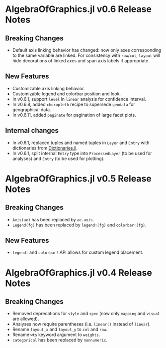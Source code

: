 # AlgebraOfGraphics.jl v0.6 Release Notes

## Breaking Changes

- Default axis linking behavior has changed: now only axes corresponding to the same variable are linked. For consistency with `row`/`col`, `layout` will hide decorations of linked axes and span axis labels if appropriate.

## New Features

- Customizable axis linking behavior.
- Customizable legend and colorbar position and look.
- In v0.6.1, support `level` in `linear` analysis for confidence interval.
- In v0.6.8, added `choropleth` recipe to supersede `geodata` for geographical data.
- In v0.6.11, added `paginate` for pagination of large facet plots. 

## Internal changes

- In v0.6.1, replaced tuples and named tuples in `Layer` and `Entry` with dictionaries from [Dictionaries.jl](https://github.com/andyferris/Dictionaries.jl).
- In v0.6.1, split internal `Entry` type into `ProcessedLayer` (to be used for analyses) and `Entry` (to be used for plotting).

# AlgebraOfGraphics.jl v0.5 Release Notes

## Breaking Changes

- `Axis(ae)` has been replaced by `ae.axis`.
- `Legend(fg)` has been replaced by `legend!(fg)` and `colorbar!(fg)`.

## New Features

- `legend!` and `colorbar!` API allows for custom legend placement.

# AlgebraOfGraphics.jl v0.4 Release Notes

## Breaking Changes

- Removed deprecations for `style` and `spec` (now only `mapping` and `visual` are allowed).
- Analyses now require parentheses (i.e. `linear()` instead of `linear`).
- Rename `layout_x` and `layout_y` to `col` and `row`.
- Rename `wts` keyword argument to `weights`.
- `categorical` has been replaced by `nonnumeric`.